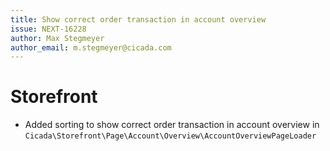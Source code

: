 ```yaml
---
title: Show correct order transaction in account overview
issue: NEXT-16228
author: Max Stegmeyer
author_email: m.stegmeyer@cicada.com
---
```

# Storefront
* Added sorting to show correct order transaction in account overview in `Cicada\Storefront\Page\Account\Overview\AccountOverviewPageLoader`
